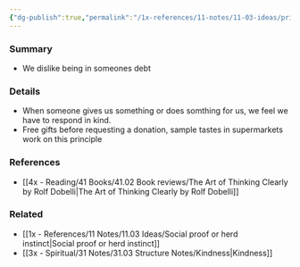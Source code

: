 ```yaml
---
{"dg-publish":true,"permalink":"/1x-references/11-notes/11-03-ideas/principle-of-reciprocity/","title":"Principle of reciprocity"}
---
```



### Summary
- We dislike being in someones debt

### Details
- When someone gives us something or does somthing for us, we feel we have to respond in kind.
- Free gifts before requesting a donation, sample tastes in supermarkets work on this principle

### References
- [[4x - Reading/41 Books/41.02 Book reviews/The Art of Thinking Clearly by Rolf Dobelli\|The Art of Thinking Clearly by Rolf Dobelli]]

### Related
- [[1x - References/11 Notes/11.03 Ideas/Social proof or herd instinct\|Social proof or herd instinct]]
- [[3x - Spiritual/31 Notes/31.03 Structure Notes/Kindness\|Kindness]]
